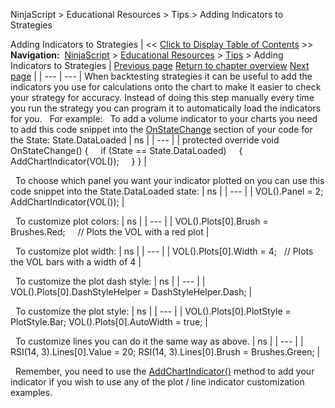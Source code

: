 ﻿
NinjaScript \> Educational Resources \> Tips \> Adding Indicators to Strategies

Adding Indicators to Strategies
| \<\< [Click to Display Table of Contents](adding_indicators_to_strategie.md) \>\> **Navigation:**     [NinjaScript](ninjascript.md) \> [Educational Resources](educational_resources.md) \> [Tips](tips.md) \> Adding Indicators to Strategies | [Previous page](tips.md) [Return to chapter overview](tips.md) [Next page](checking_for_null_references.md) |
| --- | --- |
When backtesting strategies it can be useful to add the indicators you use for calculations onto the chart to make it easier to check your strategy for accuracy. Instead of doing this step manually every time you run the strategy you can program it to automatically load the indicators for you.
 
For example:
 
To add a volume indicator to your charts you need to add this code snippet into the [OnStateChange](onstatechange.md) section of your code for the State: State.DataLoaded
| ns |
| --- |
| protected override void OnStateChange() {      if (State \=\= State.DataLoaded)      {            AddChartIndicator(VOL());      } } |

 
To choose which panel you want your indicator plotted on you can use this code snippet into the State.DataLoaded state:
| ns |
| --- |
| VOL().Panel \= 2; AddChartIndicator(VOL()); |

 
To customize plot colors:
| ns |
| --- |
| VOL().Plots\[0].Brush \= Brushes.Red;     // Plots the VOL with a red plot |

 
To customize plot width:
| ns |
| --- |
| VOL().Plots\[0].Width \= 4;   // Plots the VOL bars with a width of 4 |

 
To customize the plot dash style:
| ns |
| --- |
| VOL().Plots\[0].DashStyleHelper \= DashStyleHelper.Dash; |

 
To customize the plot style:
| ns |
| --- |
| VOL().Plots\[0].PlotStyle \= PlotStyle.Bar; VOL().Plots\[0].AutoWidth \= true; |

 
To customize lines you can do it the same way as above.
| ns |
| --- |
| RSI(14, 3).Lines\[0].Value \= 20; RSI(14, 3).Lines\[0].Brush \= Brushes.Green; |

 
Remember, you need to use the [AddChartIndicator()](addchartindicator.md) method to add your indicator if you wish to use any of the plot / line indicator customization examples.
